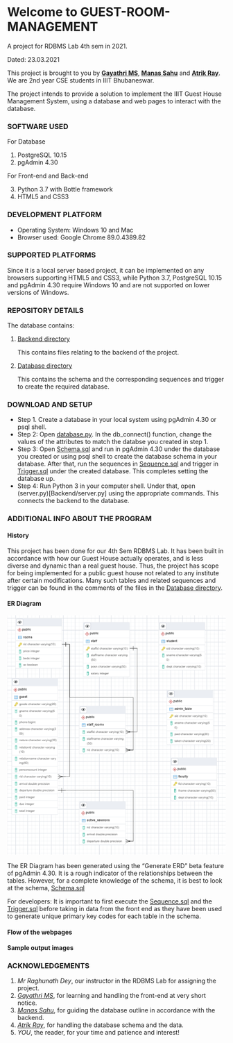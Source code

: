 # Welcome to GUEST-ROOM-MANAGEMENT
A project for RDBMS Lab 4th sem in 2021.

Dated: 23.03.2021

This project is brought to you by **[Gayathri MS](https://github.com/gayathri-ms)**, 
**[Manas Sahu](https://github.com/Zangetsu112)** and **[Atrik Ray](https://github.com/AtrikGit6174)**.
We are 2nd year CSE students in IIIT Bhubaneswar.

The project intends to provide a solution to implement the IIIT Guest House Management System, 
using a database and web pages to interact with the database.

### SOFTWARE USED
For Database

1. PostgreSQL 10.15
2. pgAdmin 4.30

For Front-end and Back-end

3. Python 3.7 with Bottle framework
4. HTML5 and CSS3

### DEVELOPMENT PLATFORM
* Operating System: Windows 10 and Mac
* Browser used: Google Chrome 89.0.4389.82

### SUPPORTED PLATFORMS
Since it is a local server based project, it can be implemented on any browsers supporting HTML5 and CSS3,
while Python 3.7, PostgreSQL 10.15 and pgAdmin 4.30 require Windows 10 and are not supported on lower 
versions of Windows.

### REPOSITORY DETAILS
The database contains:
1. [Backend directory](Backend) 

    This contains files relating to the backend of the project. 
    
2. [Database directory](Database)

    This contains the schema and the corresponding sequences and trigger to create the required database.
    
### DOWNLOAD AND SETUP
* Step 1. Create a database in your local system using pgAdmin 4.30 or psql shell.
* Step 2: Open [database.py](Backend/database.py). In the db_connect() function, change the values of the 
attributes to match the databse you created in step 1.
* Step 3: Open [Schema.sql](Database/Schema.sql) and run in pgAdmin 4.30 under the database you created or 
using psql shell to create the database schema in your database. After that, run the sequences in 
[Sequence.sql](Database/Sequence.sql) and trigger in [Trigger.sql](Database/Trigger.sql) under the created 
database. This completes setting the database up.
* Step 4: Run Python 3 in your computer shell. Under that, open (server.py)[Backend/server.py] using the appropriate commands. This connects the backend to the database.


### ADDITIONAL INFO ABOUT THE PROGRAM
#### History
This project has been done for our 4th Sem RDBMS Lab. It has been built in accordance with how our Guest House actually
operates, and is less diverse and dynamic than a real guest house. Thus, the project has scope for being implemented 
for a public guest house not related to any institute after certain modifications. Many such tables and related 
sequences and trigger can be found in the comments of the files in the 
[Database directory](Database).

#### ER Diagram
<img src="/Database/Schema%20ERD.PNG">

The ER Diagram has been generated using the “Generate ERD” beta feature of pgAdmin 4.30. It is a rough indicator of the 
relationships between the tables. However, for a complete knowledge of the schema, it is best to look at the schema,
[Schema.sql](Database/Schema.sql) 

For developers: It is important to first execute the 
[Sequence.sql](/Database/Sequence.sql) and the 
[Trigger.sql](Database/Trigger.sql) before taking in data 
from the front end as they have been used to generate unique primary key codes for each table in the schema.

#### Flow of the webpages

#### Sample output images

### ACKNOWLEDGEMENTS
1. _Mr Raghunath Dey_, our instructor in the RDBMS Lab for assigning the project.
2. _[Gayathri MS](https://github.com/gayathri-ms)_, for learning and handling the front-end at very short notice.
3. _[Manas Sahu](https://github.com/Zangetsu112)_, for guiding the database outline in accordance with the backend.
4. _[Atrik Ray](https://github.com/AtrikGit6174)_, for handling the database schema and the data.
6. _YOU_, the reader, for your time and patience and interest!
